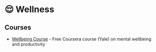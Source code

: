 # 😌 Wellness

## Courses

* [Wellbeing Course](https://www.coursera.org/learn/the-science-of-well-being) - Free Coursera course (Yale) on mental wellbeing and productivity